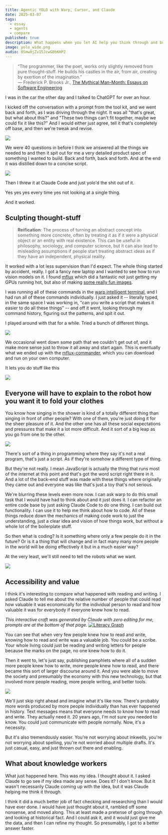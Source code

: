 ```yaml
---
title: Agentic YOLO with Warp, Cursor, and Claude
date: 2025-03-07
tags:
  - essay
  - agents
  - compare
published: true
description: What happens when you let AI help you think through and build your ideas, with minimal supervision and maximum trust? What does it mean to be a programmer?  Are we closer or further from thought-stuff?
image: yolo_wide.png
audio: 0Smw0jZv15JcwG0bKHP2
---
```


> “The programmer, like the poet, works only slightly removed from pure thought-stuff. He builds his castles in the air, from air, creating by exertion of the imagination.”  
> ― Frederick P. Brooks Jr., [The Mythical Man-Month: Essays on Software Engineering](https://www.goodreads.com/work/quotes/1905885)

I was in the car the other day and I talked to ChatGPT for over an hour.

I kicked off the conversation with a prompt from the tool kit, and we went back and forth, as I was driving through the night. It was all "that's great, but what about this?" and "These two things can't fit together, maybe we could fix it like this?" And I would either just agree, tell it that's completely off base, and then we're tweak and revise.

![](../assets/plan.png)

We were 40 questions in before I think we answered all the things we needed to and then it spit out for me a very detailed product spec of something I wanted to build. Back and forth, back and forth. And at the end it was distilled down to a concise script.

![](../assets/planning.png)

Then I threw it at Claude Code and just yolo'd the shit out of it.

Yes yes yes every time yes not looking at a single thing.

And it worked.

## Sculpting thought-stuff

> **Reification**: The process of turning an abstract concept into something more concrete, often by treating it as if it were a physical object or an entity with real existence. This can be useful in philosophy, sociology, and computer science, but it can also lead to misleading assumptions if people start treating abstract ideas as if they have an independent, physical reality.

It worked with a lot less supervision than I'd expect. The whole thing started by accident, really. I got a fancy new laptop and I wanted to see how to run vision models on it. I found [mflux](https://github.com/filipstrand/mflux) which did a fantastic not just getting my GPUs running hot, but also of making [some really fun images](https://willschenk.com/howto/2025/running_flux_locally_on_a_mac/).

I was running all of these commands in the [warp intelligent terminal](https://www.warp.dev/i), and I had run all of these commands individually. I just asked it -- literally typed, in the same space I was working in, "can you write a script that makes it easier to do all these things" -- and off it went, looking through my command history, figuring out the patterns, and spit it out.

I played around with that for a while. Tried a bunch of different things.

![](../assets/variations.png)

We occasional went down some path that we couldn't get out of, and it make more sense just to throw it all away and start again. This is eventually what we ended up with the [mflux-commander](https://github.com/The-Focus-AI/mflux-commander), which you can download and run on your own computer.

It lets you do stuff like this

[![](../assets/magic_forest.webp)](https://github.com/The-Focus-AI/mflux-wrapper)

## Everyone will have to explain to the robot how you want it to fold your clothes

You know how singing in the shower is kind of a totally different thing than singing in front of other people? With one of them, you're just doing it for the sheer pleasure of it. And the other one has all these social expectations and pressures that make it a lot more difficult. And it sort of a big leap as you go from one to the other.

![](../assets/singing.png)

There's sort of a thing in programming where they say it's not a real program, that's just a script. As if they're somehow a different type of thing.

But they're not really. I mean JavaScript is actually the thing that runs most of the internet at this point and that's got the word script right there in it. And a lot of the back-end stuff was made with these things where originally they came out and everyone was like that's just a toy that's not serious.

We're blurring these levels even more now. I can ask warp to do this small task that I would have had to think about and it just does it. I can refactor an entire code base by just asking Claude Code to do one thing. I can build out functionality. I can use it to help me think about how to code. All of these things reduce down the mechanics of making code work to just the understanding, just a clear idea and vision of how things work, but without a whole lot of the boilerplate stuff.

So then what is coding? Is it something where only a few people do it in the future? Or is it a thing that will change and in fact many many more people in the world will be doing effectively it but in a much easier way?

At the very least, we'll still need to tell the robots what we want.

![](../assets/household_robot.png)

## Accessibility and value

I think it's interesting to compare what happened with reading and writing. I asked Claude to tell me about the relative number of people that could read how valuable it was economically for the individual person to read and how valuable it was for everybody if everyone knew how to read.

_This interactive craft was generated by Claude with zero editing for me, prompts are at the bottom of that page._
[![Literacy Graph](../assets/literacy_graph.png)](https://thefocus.ai/use-cases/coding/literacy/)

You can see that when very few people knew how to read and write, knowing how to read and write was a valuable job. You could be a scribe. Your whole living could just be reading and writing letters for people because the marks on the page, no one knew how to do it.

Then it went to, let's just say, publishing pamphlets where all of a sudden more people knew how to write, more people knew how to read, and there became this sort of larger discourse around it. And you were able to move the society and presumably the economy with this new technology, but that involved more people reading, more people writing, and better tools.

![](../assets/scribe.png)

We'll just skip right ahead and imagine what it's like now. There's probably more words produced by more people individually than has ever happened in history. Text messages means that everyone needs to know how to read and write. They actually need it. 20 years ago, I'm not sure you needed to know. You could just communicate with people normally. Now, it's a necessity.

But it's also tremendously easier. You're not worrying about inkwells, you're not worrying about spelling, you're not worried about multiple drafts. It's just casual, easy, and just thrown out there and enabling.

## What about knowledge workers

What just happened here. This was my idea. I thought about it. I asked Claude to go see if my idea made any sense. Does it? I don't know. But it wasn't necessarily Claude coming up with the idea, but it was Claude helping me think it through.

I think it did a much better job of fact checking and researching than I would have ever done. I would have just thought about it, rambled off some nonsense, and moved along. This at least made a pretense of going through and looking at historical fact. And I could ask it, and it would just give me the data, and then I can refine my thought. So presumably, I got to a better answer faster.


